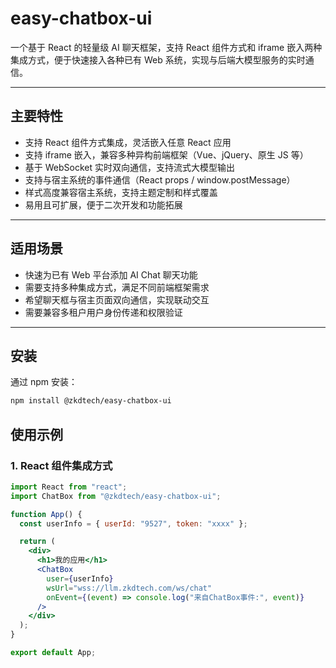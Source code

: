 # easy-chatbox-ui

一个基于 React 的轻量级 AI 聊天框架，支持 React 组件方式和 iframe 嵌入两种集成方式，便于快速接入各种已有 Web 系统，实现与后端大模型服务的实时通信。

---

## 主要特性

- 支持 React 组件方式集成，灵活嵌入任意 React 应用
- 支持 iframe 嵌入，兼容多种异构前端框架（Vue、jQuery、原生 JS 等）
- 基于 WebSocket 实时双向通信，支持流式大模型输出
- 支持与宿主系统的事件通信（React props / window.postMessage）
- 样式高度兼容宿主系统，支持主题定制和样式覆盖
- 易用且可扩展，便于二次开发和功能拓展

---

## 适用场景

- 快速为已有 Web 平台添加 AI Chat 聊天功能
- 需要支持多种集成方式，满足不同前端框架需求
- 希望聊天框与宿主页面双向通信，实现联动交互
- 需要兼容多租户用户身份传递和权限验证

---

## 安装

通过 npm 安装：

```bash
npm install @zkdtech/easy-chatbox-ui
```

## 使用示例

### 1. React 组件集成方式

```jsx
import React from "react";
import ChatBox from "@zkdtech/easy-chatbox-ui";

function App() {
  const userInfo = { userId: "9527", token: "xxxx" };

  return (
    <div>
      <h1>我的应用</h1>
      <ChatBox
        user={userInfo}
        wsUrl="wss://llm.zkdtech.com/ws/chat"
        onEvent={(event) => console.log("来自ChatBox事件:", event)}
      />
    </div>
  );
}

export default App;
```
